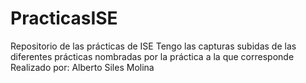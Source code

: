 # PracticasISE
Repositorio de las prácticas de ISE
Tengo las capturas subidas de las diferentes prácticas nombradas por la práctica a la que corresponde
Realizado por: Alberto Siles Molina
